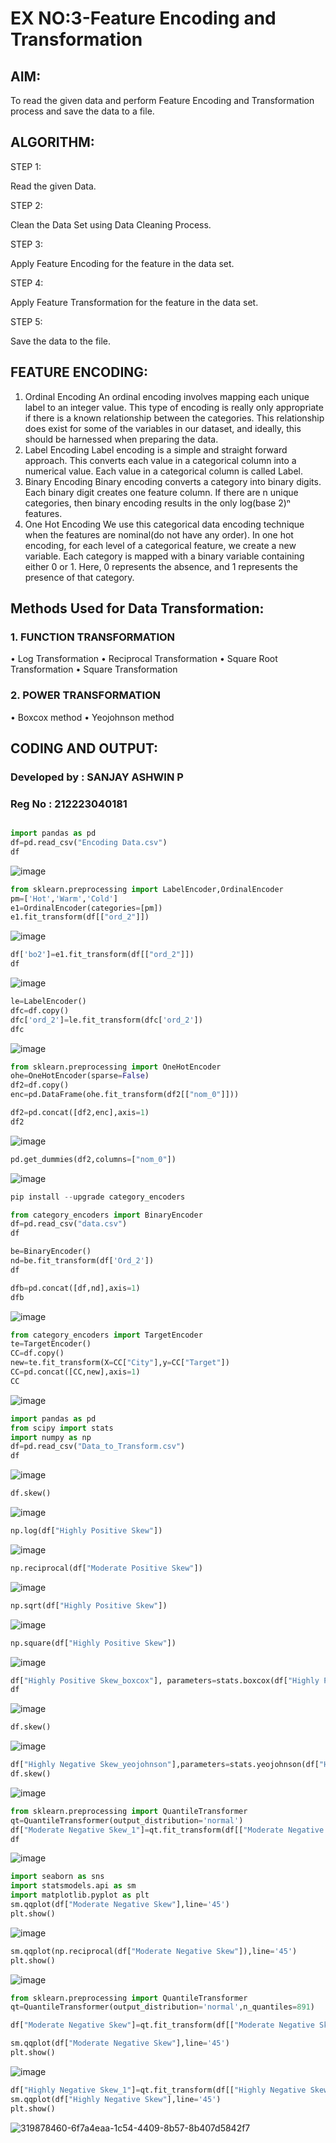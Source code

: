 # EX NO:3-Feature Encoding and Transformation

## AIM:
To read the given data and perform Feature Encoding and Transformation process and save the data to a file.

## ALGORITHM:
STEP 1:

Read the given Data.

STEP 2:

Clean the Data Set using Data Cleaning Process.

STEP 3:

Apply Feature Encoding for the feature in the data set.

STEP 4:

Apply Feature Transformation for the feature in the data set.

STEP 5:

Save the data to the file.

## FEATURE ENCODING:
1. Ordinal Encoding
An ordinal encoding involves mapping each unique label to an integer value. This type of encoding is really only appropriate if there is a known relationship between the categories. This relationship does exist for some of the variables in our dataset, and ideally, this should be harnessed when preparing the data.
2. Label Encoding
Label encoding is a simple and straight forward approach. This converts each value in a categorical column into a numerical value. Each value in a categorical column is called Label.
3. Binary Encoding
Binary encoding converts a category into binary digits. Each binary digit creates one feature column. If there are n unique categories, then binary encoding results in the only log(base 2)ⁿ features.
4. One Hot Encoding
We use this categorical data encoding technique when the features are nominal(do not have any order). In one hot encoding, for each level of a categorical feature, we create a new variable. Each category is mapped with a binary variable containing either 0 or 1. Here, 0 represents the absence, and 1 represents the presence of that category.

## Methods Used for Data Transformation:
  ### 1. FUNCTION TRANSFORMATION
• Log Transformation
• Reciprocal Transformation
• Square Root Transformation
• Square Transformation
  ### 2. POWER TRANSFORMATION
• Boxcox method
• Yeojohnson method

## CODING AND OUTPUT:
### Developed by : SANJAY ASHWIN P
### Reg No : 212223040181

```python

import pandas as pd
df=pd.read_csv("Encoding Data.csv")
df
```
![image](https://github.com/user-attachments/assets/0ca37861-aa74-4b34-a434-ac7b92fa501c)



```py
from sklearn.preprocessing import LabelEncoder,OrdinalEncoder
pm=['Hot','Warm','Cold']
e1=OrdinalEncoder(categories=[pm])
e1.fit_transform(df[["ord_2"]])
```
![image](https://github.com/user-attachments/assets/bf0a1060-133f-4056-8f4f-424dde02c6b1)


```py
df['bo2']=e1.fit_transform(df[["ord_2"]])
df
```
![image](https://github.com/user-attachments/assets/c76c2555-5242-46ac-83b5-b5c6e2a3e030)



```py
le=LabelEncoder()
dfc=df.copy()
dfc['ord_2']=le.fit_transform(dfc['ord_2'])
dfc
```
![image](https://github.com/PriyankaAnnadurai/EXNO-3-DS/assets/118351569/a91af21f-6723-443b-b884-d199935ca8a3)

```py
from sklearn.preprocessing import OneHotEncoder
ohe=OneHotEncoder(sparse=False)
df2=df.copy()
enc=pd.DataFrame(ohe.fit_transform(df2[["nom_0"]]))
```


```py
df2=pd.concat([df2,enc],axis=1)
df2
```

![image](https://github.com/PriyankaAnnadurai/EXNO-3-DS/assets/118351569/19d9c74d-8463-4ac3-afd4-d983418a8530)



```py
pd.get_dummies(df2,columns=["nom_0"])
```
![image](https://github.com/PriyankaAnnadurai/EXNO-3-DS/assets/118351569/17b96833-f77a-4bfe-a9ee-d9f973d2a145)


```py
pip install --upgrade category_encoders
```

```py
from category_encoders import BinaryEncoder
df=pd.read_csv("data.csv")
df
```


```py
be=BinaryEncoder()
nd=be.fit_transform(df['Ord_2'])
df
```


```py
dfb=pd.concat([df,nd],axis=1)
dfb
```
![image](https://github.com/PriyankaAnnadurai/EXNO-3-DS/assets/118351569/ae9b507b-9516-4cee-baa6-f5542515581f)



```py
from category_encoders import TargetEncoder
te=TargetEncoder()
CC=df.copy()
new=te.fit_transform(X=CC["City"],y=CC["Target"])
CC=pd.concat([CC,new],axis=1)
CC
```
![image](https://github.com/PriyankaAnnadurai/EXNO-3-DS/assets/118351569/60889044-c6c5-4df3-bf2f-66add4552f55)


```py
import pandas as pd
from scipy import stats
import numpy as np
df=pd.read_csv("Data_to_Transform.csv")
df
```
![image](https://github.com/PriyankaAnnadurai/EXNO-3-DS/assets/118351569/bd6620d9-48c8-4aee-a628-159e85a4214b)


```py
df.skew()
```
![image](https://github.com/PriyankaAnnadurai/EXNO-3-DS/assets/118351569/a9e0fee1-451c-4885-8055-6b2baf5d5d08)


```py
np.log(df["Highly Positive Skew"])
```
![image](https://github.com/PriyankaAnnadurai/EXNO-3-DS/assets/118351569/9d20113a-213b-447e-b70e-d5d5d4d73ba4)


```py
np.reciprocal(df["Moderate Positive Skew"])
```
![image](https://github.com/PriyankaAnnadurai/EXNO-3-DS/assets/118351569/586c8338-b6a6-499b-8b51-ec4bc443583f)



```py
np.sqrt(df["Highly Positive Skew"])
```
![image](https://github.com/PriyankaAnnadurai/EXNO-3-DS/assets/118351569/53aa0d66-2963-47b3-b0bc-b48c0fe4e05a)


```py
np.square(df["Highly Positive Skew"])
```
![image](https://github.com/PriyankaAnnadurai/EXNO-3-DS/assets/118351569/6bf5b6c6-f697-4ca6-8c97-6167d0a45fa8)


```py
df["Highly Positive Skew_boxcox"], parameters=stats.boxcox(df["Highly Positive Skew"])
df
```
![image](https://github.com/PriyankaAnnadurai/EXNO-3-DS/assets/118351569/b57d72a9-7e5f-4670-a02f-0ff73104d24f)


```py
df.skew()
```
![image](https://github.com/PriyankaAnnadurai/EXNO-3-DS/assets/118351569/09de5543-18fc-4968-8aa9-1082f8610b8d)


```py
df["Highly Negative Skew_yeojohnson"],parameters=stats.yeojohnson(df["Highly Negative Skew"])
df.skew()
```
![image](https://github.com/PriyankaAnnadurai/EXNO-3-DS/assets/118351569/5a2f96dc-6105-4cd7-aa27-69a1893c0cdc)

```py
from sklearn.preprocessing import QuantileTransformer
qt=QuantileTransformer(output_distribution='normal')
df["Moderate Negative Skew_1"]=qt.fit_transform(df[["Moderate Negative Skew"]])
df
```
![image](https://github.com/PriyankaAnnadurai/EXNO-3-DS/assets/118351569/092734aa-52a6-4b13-b25f-d9cf2d8eb45d)

```py
import seaborn as sns
import statsmodels.api as sm
import matplotlib.pyplot as plt
sm.qqplot(df["Moderate Negative Skew"],line='45')
plt.show()
```
![image](https://github.com/PriyankaAnnadurai/EXNO-3-DS/assets/118351569/45da37db-b7e8-4866-bbcd-ff6b9b429557)


```py
sm.qqplot(np.reciprocal(df["Moderate Negative Skew"]),line='45')
plt.show()
```

![image](https://github.com/PriyankaAnnadurai/EXNO-3-DS/assets/118351569/8d5490fa-4651-47c8-bd6f-d42bc6c8bb1c)



```py
from sklearn.preprocessing import QuantileTransformer
qt=QuantileTransformer(output_distribution='normal',n_quantiles=891)

df["Moderate Negative Skew"]=qt.fit_transform(df[["Moderate Negative Skew"]])

sm.qqplot(df["Moderate Negative Skew"],line='45')
plt.show()
```

![image](https://github.com/PriyankaAnnadurai/EXNO-3-DS/assets/118351569/9cc1839f-34f1-47e5-a757-bb4540a4cd2f)



```py
df["Highly Negative Skew_1"]=qt.fit_transform(df[["Highly Negative Skew"]])
sm.qqplot(df["Highly Negative Skew"],line='45')
plt.show()
```

![319878460-6f7a4eaa-1c54-4409-8b57-8b407d5842f7](https://github.com/PriyankaAnnadurai/EXNO-3-DS/assets/118351569/5d511ce4-1999-414c-84a6-d3989e63aa6e)


       
